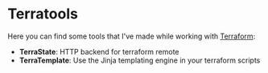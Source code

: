 # Terratools

Here you can find some tools that I've made while working with [Terraform](https://www.terraform.io/):

* **TerraState**: HTTP backend for terraform remote
* **TerraTemplate**: Use the Jinja templating engine in your terraform scripts
